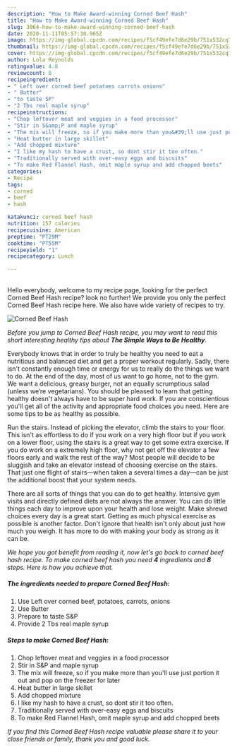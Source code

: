 ```yaml
---
description: "How to Make Award-winning Corned Beef Hash"
title: "How to Make Award-winning Corned Beef Hash"
slug: 3064-how-to-make-award-winning-corned-beef-hash
date: 2020-11-11T05:57:30.965Z
image: https://img-global.cpcdn.com/recipes/f5cf49efe7d6e29b/751x532cq70/corned-beef-hash-recipe-main-photo.jpg
thumbnail: https://img-global.cpcdn.com/recipes/f5cf49efe7d6e29b/751x532cq70/corned-beef-hash-recipe-main-photo.jpg
cover: https://img-global.cpcdn.com/recipes/f5cf49efe7d6e29b/751x532cq70/corned-beef-hash-recipe-main-photo.jpg
author: Lola Reynolds
ratingvalue: 4.8
reviewcount: 6
recipeingredient:
- " Left over corned beef potatoes carrots onions"
- " Butter"
- "to taste SP"
- "2 Tbs real maple syrup"
recipeinstructions:
- "Chop leftover meat and veggies in a food processor"
- "Stir in S&amp;P and maple syrup"
- "The mix will freeze, so if you make more than you&#39;ll use just portion it out and pop on the freezer for later"
- "Heat butter in large skillet"
- "Add chopped mixture"
- "I like my hash to have a crust, so dont stir it too often."
- "Traditionally served with over-easy eggs and biscuits"
- "To make Red Flannel Hash, omit maple syrup and add chopped beets"
categories:
- Recipe
tags:
- corned
- beef
- hash

katakunci: corned beef hash 
nutrition: 157 calories
recipecuisine: American
preptime: "PT29M"
cooktime: "PT55M"
recipeyield: "1"
recipecategory: Lunch

---
```

<br>
Hello everybody, welcome to my recipe page, looking for the perfect Corned Beef Hash recipe? look no further! We provide you only the perfect Corned Beef Hash recipe here. We also have wide variety of recipes to try.
<br>


![Corned Beef Hash](https://img-global.cpcdn.com/recipes/f5cf49efe7d6e29b/751x532cq70/corned-beef-hash-recipe-main-photo.jpg)

<i>Before you jump to Corned Beef Hash recipe, you may want to read this short interesting healthy tips about <strong>The Simple Ways to Be Healthy</strong>.</i>

Everybody knows that in order to truly be healthy you need to eat a nutritious and balanced diet and get a proper workout regularly. Sadly, there isn't constantly enough time or energy for us to really do the things we want to do. At the end of the day, most of us want to go home, not to the gym. We want a delicious, greasy burger, not an equally scrumptious salad (unless we’re vegetarians). You should be pleased to learn that getting healthy doesn't always have to be super hard work. If you are conscientious you'll get all of the activity and appropriate food choices you need. Here are some tips to be as healthy as possible.

Run the stairs. Instead of picking the elevator, climb the stairs to your floor. This isn't as effortless to do if you work on a very high floor but if you work on a lower floor, using the stairs is a great way to get some extra exercise. If you do work on a extremely high floor, why not get off the elevator a few floors early and walk the rest of the way? Most people will decide to be sluggish and take an elevator instead of choosing exercise on the stairs. That just one flight of stairs—when taken a several times a day—can be just the additional boost that your system needs. 

There are all sorts of things that you can do to get healthy. Intensive gym visits and directly defined diets are not always the answer. You can do little things each day to improve upon your health and lose weight. Make shrewd choices every day is a great start. Getting as much physical exercise as possible is another factor. Don't ignore that health isn't only about just how much you weigh. It has more to do with making your body as strong as it can be. 


<i>We hope you got benefit from reading it, now let's go back to corned beef hash recipe. To make corned beef hash you need <strong>4</strong> ingredients and <strong>8</strong> steps. Here is how you achieve that.
</i>

##### The ingredients needed to prepare Corned Beef Hash:

1. Use  Left over corned beef, potatoes, carrots, onions
1. Use  Butter
1. Prepare to taste S&amp;P
1. Provide 2 Tbs real maple syrup


##### Steps to make Corned Beef Hash:

1. Chop leftover meat and veggies in a food processor
1. Stir in S&amp;P and maple syrup
1. The mix will freeze, so if you make more than you&#39;ll use just portion it out and pop on the freezer for later
1. Heat butter in large skillet
1. Add chopped mixture
1. I like my hash to have a crust, so dont stir it too often.
1. Traditionally served with over-easy eggs and biscuits
1. To make Red Flannel Hash, omit maple syrup and add chopped beets


<i>If you find this Corned Beef Hash recipe valuable please share it to your close friends or family, thank you and good luck.</i>
